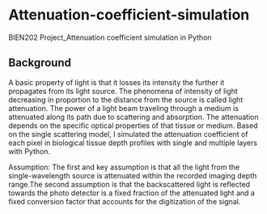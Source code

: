 # Attenuation-coefficient-simulation
BIEN202 Project_Attenuation coefficient simulation in Python

## Background
A basic property of light is that it losses its intensity the further it propagates from its light source. The phenomena of intensity of light decreasing in proportion to the distance from the source is called light attenuation. The power of a light beam traveling through a medium is attenuated along its path due to scattering and absorption. The attenuation depends on the specific optical properties of that tissue or medium. 
Based on the single scattering model, I simulated the attenuation coefficient of each pixel in biological tissue depth profiles with single and multiple layers with Python.

Assumption: The first and key assumption is that all the light from the single-wavelength source is attenuated within the recorded imaging depth range.The second assumption is that the backscattered light is reflected towards the photo detector is a fixed fraction of the attenuated light and a fixed conversion factor that accounts for the digitization of the signal. 
